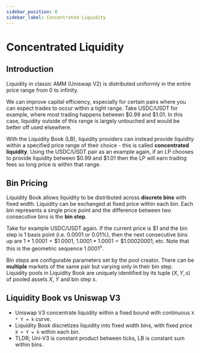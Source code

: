 ```yaml
---
sidebar_position: 0
sidebar_label: Concentrated Liquidity
---
```


# Concentrated Liquidity

## Introduction

Liquidity in classic AMM (Uniswap V2) is distributed uniformly in the entire price range from 0 to infinity.

We can improve capital efficiency, especially for certain pairs where you can expect trades to occur within a tight range. Take USDC/USDT for example, where most trading happens between $0.99 and $1.01. In this case, liquidity outside of this range is largely untouched and would be better off used elsewhere.

With the Liquidity Book (LB), liquidity providers can instead provide liquidity within a specified price range of their choice - this is called **concentrated liquidity**. Using the USDC/USDT pair as an example again, if an LP chooses to provide liquidity between $0.99 and $1.01 then the LP will earn trading fees so long price is within that range.

## Bin Pricing

Liquidity Book allows liquidity to be distributed across **discrete bins** with fixed width. Liquidity can be exchanged at fixed price within each bin. Each bin represents a single price point and the difference between two consecutive bins is the **bin step**.

Take for example USDC/USDT again. If the current price is \$1 and the bin step is 1 basis point (i.e. 0.0001 or 0.01%), then the next consecutive bins up are $1 * 1.0001 = \$1.0001$, $1.0001 * 1.0001 = \$1.00020001$, etc. Note that this is the geometric sequence $1.0001^n$.

Bin steps are configurable parameters set by the pool creator. There can be **multiple** markets of the same pair but varying only in their bin step. Liquidity pools in Liquidity Book are uniquely identified by its tuple $(X, Y, s)$ of pooled assets $X$, $Y$ and bin step $s$.

## Liquidity Book vs Uniswap V3

- Uniswap V3 concentrate liquidity within a fixed bound with continuous `X * Y = k` curve.
- Liquidity Book discretizes liquidity into fixed width bins, with fixed price `X + Y = k` within each bin.
- TLDR; Uni-V3 is constant product between ticks, LB is constant sum within bins.
